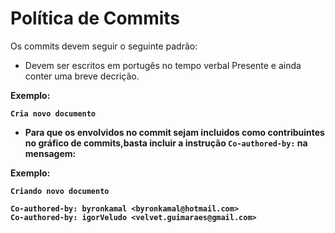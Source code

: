 # Política de Commits

Os commits devem seguir o seguinte padrão:

- Devem ser escritos em portugês no tempo verbal Presente e ainda conter uma breve decrição.

<b>Exemplo: <b>

```
Cria novo documento
```

- Para que os envolvidos no commit sejam incluidos como contribuintes no gráfico de commits,basta incluir a instrução `Co-authored-by:` na mensagem:

<b>Exemplo: <b>

```
Criando novo documento

Co-authored-by: byronkamal <byronkamal@hotmail.com>
Co-authored-by: igorVeludo <velvet.guimaraes@gmail.com>
```
